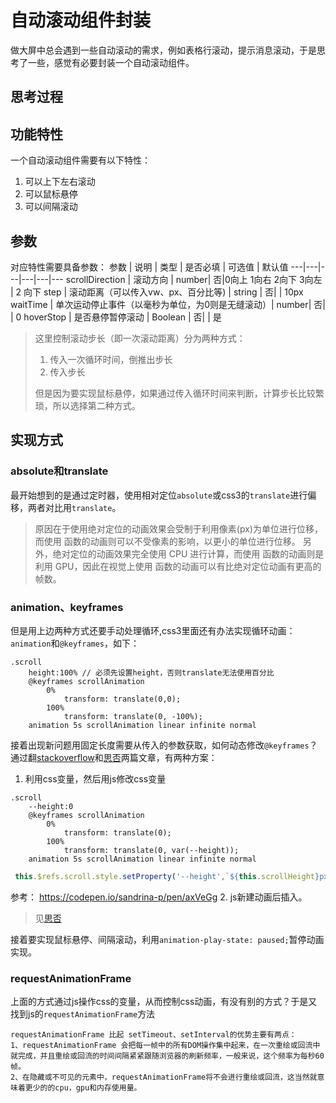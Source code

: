 # 自动滚动组件封装
做大屏中总会遇到一些自动滚动的需求，例如表格行滚动，提示消息滚动，于是思考了一些，感觉有必要封装一个自动滚动组件。
## 思考过程
## 功能特性 
一个自动滚动组件需要有以下特性：
1. 可以上下左右滚动
1. 可以鼠标悬停
1. 可以间隔滚动
## 参数 

对应特性需要具备参数：
参数 | 说明 | 类型 | 是否必填 | 可选值 | 默认值
---|---|---|---|---|---
scrollDirection | 滚动方向 | number| 否|0向上 1向右 2向下 3向左 | 2 向下
step | 滚动距离（可以传入vw、px、百分比等) | string | 否| | 10px
waitTime | 单次运动停止事件（以毫秒为单位，为0则是无缝滚动）| number|  否| | 0
hoverStop | 是否悬停暂停滚动 | Boolean | 否| | 是
> 这里控制滚动步长（即一次滚动距离）分为两种方式：
> 1. 传入一次循环时间，倒推出步长
> 2. 传入步长
>
> 但是因为要实现鼠标悬停，如果通过传入循环时间来判断，计算步长比较繁琐，所以选择第二种方式。

## 实现方式
### absolute和translate
最开始想到的是通过定时器，使用相对定位`absolute`或css3的`translate`进行偏移，两者对比用`translate`。
>原因在于使用绝对定位的动画效果会受制于利用像素(px)为单位进行位移，而使用  函数的动画则可以不受像素的影响，以更小的单位进行位移。
另外，绝对定位的动画效果完全使用 CPU 进行计算，而使用  函数的动画则是利用 GPU，因此在视觉上使用 函数的动画可以有比绝对定位动画有更高的帧数。
>

### animation、keyframes
但是用上边两种方式还要手动处理循环,css3里面还有办法实现循环动画：`animation`和`@keyframes`，如下：
```stylus
.scroll
    height:100% // 必须先设置height，否则translate无法使用百分比
    @keyframes scrollAnimation
        0%
            transform: translate(0,0);
        100%
            transform: translate(0, -100%);
    animation 5s scrollAnimation linear infinite normal
```
接着出现新问题用固定长度需要从传入的参数获取，如何动态修改`@keyframes`？
通过翻[stackoverflow](https://stackoverflow.com/questions/18481550/how-to-dynamically-create-keyframe-css-animations)和[思否](https://segmentfault.com/q/1010000002561714)两篇文章，有两种方案：
1. 利用css变量，然后用js修改css变量

```stylus
.scroll
    --height:0
    @keyframes scrollAnimation
        0%
            transform: translate(0);
        100%
            transform: translate(0, var(--height));
    animation 5s scrollAnimation linear infinite normal
```
```js
 this.$refs.scroll.style.setProperty('--height',`${this.scrollHeight}px`)
```
参考： https://codepen.io/sandrina-p/pen/axVeGg
2. js新建动画后插入。
> 见[思否](https://segmentfault.com/q/1010000002561714)

接着要实现鼠标悬停、间隔滚动，利用`animation-play-state: paused;`暂停动画实现。

### requestAnimationFrame 
上面的方式通过js操作css的变量，从而控制css动画，有没有别的方式？于是又找到js的`requestAnimationFrame`方法
```
requestAnimationFrame 比起 setTimeout、setInterval的优势主要有两点：
1、requestAnimationFrame 会把每一帧中的所有DOM操作集中起来，在一次重绘或回流中就完成，并且重绘或回流的时间间隔紧紧跟随浏览器的刷新频率，一般来说，这个频率为每秒60帧。
2、在隐藏或不可见的元素中，requestAnimationFrame将不会进行重绘或回流，这当然就意味着更少的的cpu，gpu和内存使用量。
```